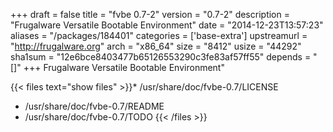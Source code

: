 +++
draft = false
title = "fvbe 0.7-2"
version = "0.7-2"
description = "Frugalware Versatile Bootable Environment"
date = "2014-12-23T13:57:23"
aliases = "/packages/184401"
categories = ['base-extra']
upstreamurl = "http://frugalware.org"
arch = "x86_64"
size = "8412"
usize = "44292"
sha1sum = "12e6bce8403477b65126553290c3fe83af57ff55"
depends = "[]"
+++
Frugalware Versatile Bootable Environment"

{{< files text="show files" >}}* /usr/share/doc/fvbe-0.7/LICENSE
* /usr/share/doc/fvbe-0.7/README
* /usr/share/doc/fvbe-0.7/TODO
{{< /files >}}